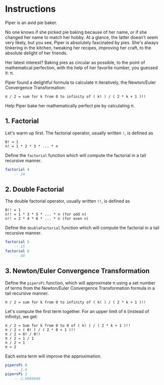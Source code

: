 # Instructions

Piper is an avid pie baker.

No one knows if she picked pie baking because of her name, or if she changed her name to match her hobby.
At a glance, the latter doesn't seem very likely, but you see, Piper is absolutely fascinated by pies.
She's always tinkering in the kitchen, tweaking her recipes, improving her craft, to the absolute delight of her friends.

Her latest interest?
Baking pies as circular as possible, to the point of mathematical perfection, with the help of her favorite number, you guessed it: π.

Piper found a delightful formula to calculate π iteratively, the Newton/Euler Convergence Transformation:

```
π / 2 = sum for k from 0 to infinity of ( k! ) / ( 2 * k + 1 )!!
```

Help Piper bake her mathematically perfect pie by calculating π.

## 1. Factorial

Let's warm up first.
The factorial operator, usually written `!`, is defined as

```
0! = 1
n! = 1 * 2 * 3 * ... * n
```

Define the `factorial` function which will compute the factorial in a tail recursive manner.

```elm
factorial 4
    -- 24
```

## 2. Double Factorial

The double factorial operator, usually written `!!`, is defined as

```
0!! = 1
n!! = 1 * 3 * 5 * ... * n (for odd n)
n!! = 2 * 4 * 6 * ... * n (for even n)
```

Define the `doubleFactorial` function which will compute the factorial in a tail recursive manner.

```elm
factorial 5
    -- 15
factorial 6
    -- 48
```

## 3. Newton/Euler Convergence Transformation

Define the `pipersPi` function, which will approximate π using a set number of terms from the Newton/Euler Convergence Transformation formula in a tail recursive manner.

```
π / 2 = sum for k from 0 to infinity of ( k! ) / ( 2 * k + 1 )!!
```

Let's compute the first term together.
For an upper limit of `0` (instead of infinity), we get:

```
π / 2 ≈ Sum for k from 0 to 0 of ( k! ) / ( 2 * k + 1 )!!
π / 2 ≈ ( 0! ) / ( 2 * 0 + 1 )!!
π / 2 ≈ 0! / 0!!
π / 2 ≈ 1 / 1
π / 2 ≈ 1
π ≈ 2
```

Each extra term will improve the approximation.

```elm
pipersPi 0
    -- 2.0
pipersPi 1
    -- 2.6666666
```
